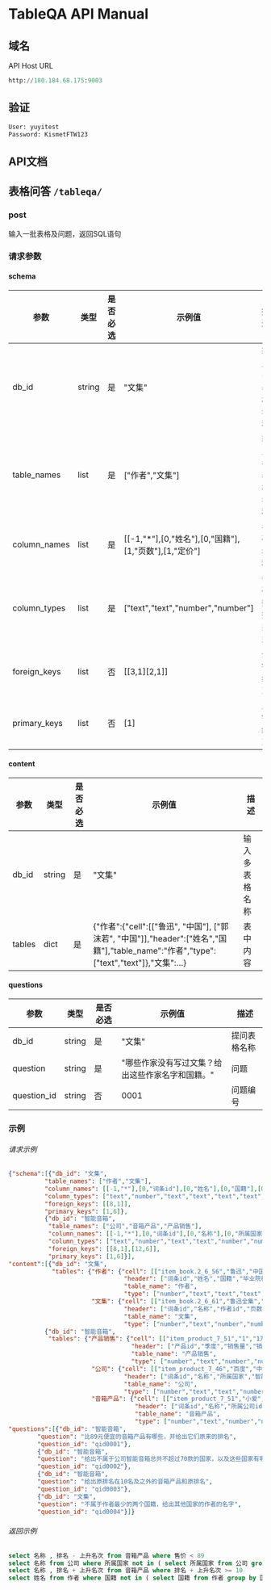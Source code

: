 # TableQA API Manual
## 域名
API Host URL
```python
http://180.184.68.175:9003
```
## 验证
```python
User: yuyitest 
Password: KismetFTW123
```
## API文档
## 表格问答 ```/tableqa/```
### post
输入一批表格及问题，返回SQL语句
### 请求参数
#### schema
参数 | 类型 | 是否必选 | 示例值 |描述
-----|------|-----|-----|-----
db_id | string | 是 | "文集"  | 输入多表格名称
table_names | list | 是 | ["作者","文集"]  | 输入各表格名称
column_names | list | 是 | [[-1,"*"],[0,"姓名"],[0,"国籍"],[1,"页数"],[1,"定价"] | 各列名称
column_types | list | 是 | ["text","text","number","number"] | 每列数据类型
foreign_keys | list | 否 | [[3,1][2,1]] | 外键约束
primary_keys | list | 否 | [1] | 主键约束

#### content
参数 | 类型 | 是否必选 | 示例值 |描述
-----|------|-----|-----|-----
db_id | string | 是 | "文集"  | 输入多表格名称
tables | dict | 是 | {"作者":{"cell":[["鲁迅", "中国"], ["郭沫若", "中国"]],"header":["姓名","国籍"],"table_name":"作者","type":["text","text"]},"文集":…} | 表中内容

#### questions
参数 | 类型 | 是否必选 | 示例值 |描述
-----|------|-----|-----|-----
db_id | string | 是 | "文集"  | 提问表格名称
question | string | 是 | "哪些作家没有写过文集？给出这些作家名字和国籍。" | 问题
question_id | string | 否 | 0001 | 问题编号

### 示例
###### 请求示例
```json
{"schema":[{"db_id": "文集",
          "table_names": ["作者","文集"],
          "column_names": [[-1,"*"],[0,"词条id"],[0,"姓名"],[0,"国籍"],[0,"毕业院校"],[0,"民族"],[1,"词条id"],[1,"名称"],[1,"作者id"],[1,"页数"],[1,"定价"],[1,"出版社"],[1,"出版时间"],[1,"开本"]],
          "column_types": ["text","number","text","text","text","text","number","text","number","number","number","text","time","text"],
          "foreign_keys": [[8,1]],
          "primary_keys": [1,6]},
          {"db_id": "智能音箱",
           "table_names": ["公司","音箱产品","产品销售"],
           "column_names": [[-1,"*"],[0,"词条id"],[0,"名称"],[0,"所属国家"],[0,"智能音箱款数"],[0,"排名"],[1,"词条id"][1,"名称"],[1,"所属公司id"],[1,"售价"],[1,"排名"],[1,"上升名次"],[2,"产品id"],[2,"季度"],[2,"销售量"],[2,"销售量增长"]],
           "column_types": ["text","number","text","text","number","number","number","text","number","number","number","number","number","text","number","number"],
           "foreign_keys": [[8,1],[12,6]],
           "primary_keys": [1,6]}],
"content":[{"db_id": "文集",
            "tables": {"作者": {"cell": [["item_book.2_6_56","鲁迅","中国","南京矿路学堂","汉族"],["item_book.2_6_57","郭沫若","中国","北师学堂","满族"],["item_book.2_6_58","冰心","中国","燕京大学","回族"],["item_book.2_6_59","张恨水","中国","九州帝国大学","土家族"],["item_book.2_6_60","贾平凹","中国","九州帝国大学","傣族"]],
                                "header": ["词条id","姓名","国籍","毕业院校","民族"],
                                "table_name": "作者",
                                "type": ["number","text","text","text","text"]},
                       "文集": {"cell": [["item_book.2_6_61","鲁迅全集","item_book.2_6_57","200","2.8","人民文学出版社","1982-07-21","32开"],["item_book.2_6_62","郭沫若全集","item_book.2_6_57","230","4","译林出版社","1983-06-21","17开"],["item_book.2_6_63","路遥集","item_book.2_6_58","250","5","安徽人民出版社","1989-11-21","15开"],["item_book.2_6_64","冰心全集","item_book.2_6_56","400","20","武汉文艺出版社","1988-07-21","20开"],["item_book.2_6_65","贾平凹全集","item_book.2_6_59","500","28","安徽人民出版社","1990-03-02","16开"]],
                                "header": ["词条id","名称","作者id","页数","定价","出版社","出版时间","开本"],
                                "table_name": "文集",
                                "type": ["number","text","number","number","number","text","time","text"]}}},
          {"db_id": "智能音箱",
           "tables": {"产品销售": {"cell": [["item_product_7_51","1","1万","20%"],["item_product_7_54","4","300万","80%"],["item_product_7_55","1","300万","20%"],["item_product_7_54","1","300万","20%"],["item_product_7_52","4","1万","20%"]],
                                  "header": ["产品id","季度","销售量","销售量增长"],
                                  "table_name": "产品销售",
                                  "type": ["number","text","number","number"]},
                       "公司": {"cell": [["item_product_7_46","百度","中国","1","1"],["item_product_7_47","阿里巴巴集团","美国","8","10"],["item_product_7_48","小米公司","韩国","1","1"],["item_product_7_49","亚马逊集团","日本","8","1"],["item_product_7_50","微软公司","德国","1","1"]],
                                "header": ["词条id","名称","所属国家","智能音箱款数","排名"],
                                "table_name": "公司",
                                "type": ["number","text","text","number","number"]},
                       "音箱产品": {"cell": [["item_product_7_51","小爱","item_product_7_46","89","1","-3"],["item_product_7_52","天猫精灵","item_product_7_47","599","20","+3"],["item_product_7_53","小度在家","item_product_7_47","89","20","+3"],["item_product_7_54","小度音箱","item_product_7_50","89","1","+3"],["item_product_7_55","亚马逊echo","item_product_7_46","89","1","+3"]],
                                   "header": ["词条id","名称","所属公司id","售价","排名","上升名次"],
                                   "table_name": "音箱产品",
                                   "type": ["number","text","number","number","number","number"]}}}],
"questions":[{"db_id": "智能音箱", 
        "question": "比89元便宜的音箱产品有哪些，并给出它们原来的排名", 
        "question_id": "qid0001"},
        {"db_id": "智能音箱", 
        "question": "给出不属于公司智能音箱总共不超过70款的国家，以及这些国家有哪些公司", 
        "question_id": "qid0002"},
        {"db_id": "智能音箱", 
        "question": "给出原排名在10名及之外的音箱产品和原排名", 
        "question_id": "qid0003"},
        {"db_id": "文集", 
        "question": "不属于作者最少的两个国籍，给出其他国家的作者的名字", 
        "question_id": "qid0004"}]}
```

###### 返回示例
```sql
select 名称 , 排名 - 上升名次 from 音箱产品 where 售价 < 89
select 名称 from 公司 where 所属国家 not in ( select 所属国家 from 公司 group by 所属国家 having sum ( 智能音箱款数 ) <= 70 )
select 名称 , 排名 + 上升名次 from 音箱产品 where 排名 + 上升名次 >= 10
select 姓名 from 作者 where 国籍 not in ( select 国籍 from 作者 group by 国籍 order by count ( * ) asc limit 2 )
```



